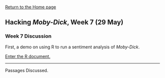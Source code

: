 [Return to the Home page](index.md)

## Hacking *Moby-Dick*, Week 7 (29 May)

### Week 7 Discussion

First, a demo on using R to run a sentiment analysis of *Moby-Dick*.

[Enter the R document.](moby-dick-sentiment.html)

***

Passages Discussed.
